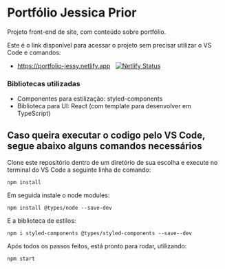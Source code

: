 # Portfólio Jessica Prior  

Projeto front-end de site, com conteúdo sobre portfólio.


Este é o link disponível para acessar o projeto sem precisar utilizar o VS Code e comandos:

- https://portfolio-jessy.netlify.app  &nbsp; [![Netlify Status](https://api.netlify.com/api/v1/badges/5d6ec627-25bd-4e4a-b913-1b8466030559/deploy-status)](https://app.netlify.com/sites/portfolio-jessy/deploys)


### Bibliotecas utilizadas

 * Componentes para estilização: styled-components
 * Biblioteca para UI: React (com template para desenvolver em TypeScript)

## Caso queira executar o codigo pelo VS Code, segue abaixo alguns comandos necessários

Clone este repositório dentro de um diretório de sua escolha e execute no terminal do VS Code a seguinte linha de comando:
```
npm install
```

Em seguida instale o node modules:
```
npm install @types/node --save-dev
```

E a biblioteca de estilos:
```
npm i styled-components @types/styled-components --save--dev
```

Após todos os passos feitos, está pronto para rodar, utilizando:
```
npm start
```



